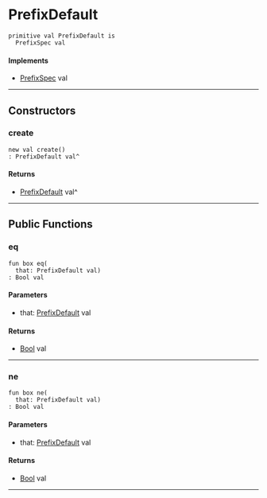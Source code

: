 # PrefixDefault

```pony
primitive val PrefixDefault is
  PrefixSpec val
```

#### Implements

* [PrefixSpec](format-PrefixSpec) val

---

## Constructors

### create

```pony
new val create()
: PrefixDefault val^
```

#### Returns

* [PrefixDefault](format-PrefixDefault) val^

---

## Public Functions

### eq

```pony
fun box eq(
  that: PrefixDefault val)
: Bool val
```
#### Parameters

*   that: [PrefixDefault](format-PrefixDefault) val

#### Returns

* [Bool](builtin-Bool) val

---

### ne

```pony
fun box ne(
  that: PrefixDefault val)
: Bool val
```
#### Parameters

*   that: [PrefixDefault](format-PrefixDefault) val

#### Returns

* [Bool](builtin-Bool) val

---

